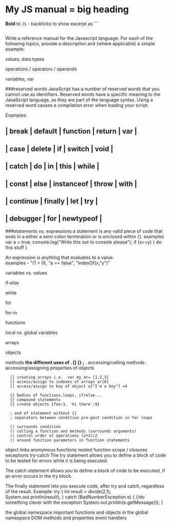 # My JS manual = big heading
**Bold** to `JS` - backticks to show excerpt as ```

```

```
Write a reference manual for the Javascript language. For each of the following topics, provide a description and (where applicable) a simple example:

values, data types

operations / operators / operands

variables, var

###reserved words
  JavaScript has a number of reserved words that you cannot use as identifiers. Reserved words have a specific meaning to the JavaScript language, as they are part of the language syntax. Using a reserved word causes a compilation error when loading your script.

  Examples:

  | break | default | function  | return  | var |
  -----------------------------------------
  | case  | delete  | if  | switch  | void |
  -----------------------------------------
  | catch  | do  | in  | this  | while |
  -----------------------------------------
  | const | else  | instanceof  | throw | with |
  -----------------------------------------
  | continue | finally | let | try |
  -----------------------------------------
  | debugger | for | newtypeof |
  -----------------------------------------

###statements vs. expressions
   a statement is any valid piece of code that ends in a either a semi colon termination or is enclosed within {}.
      examples var a = true;
               console.log("Write this out to console please");
               if (x==y) {
                 do this stuff
               }

   An expression is anything that evaluates to a value.  
    examples - "(1 > 0), "a == false", "indexOf(x,"y")"

variables vs. values

if-else

while

for

for-in

functions

local vs. global variables

arrays

objects

methods
    **the different uses of . [] {} ;**
      . accessing/calling methods
      . accessing/assigning properties of objects

      [] creating arrays i.e.  var my ar= [1,2,3]
      [] access/assign to indexes of arrays ar[0]
      [] access/assign to key of object o["I'm a key"] =4

      {} bodies of functions,loops, if/else...
      {} compound statements
      {} create objects {foo:3, 'hi there':9}

      ; end of statement without {}
      ; separators between condition pre-post condition in for loops

      () surrounds condition
      () calling a function and methods (surrounds arguments)
      () control order of operations (2+3)/2
      () around function parameters in function statements

object links
anonymous functions
nested function scope / closures
exceptions
try-catch
  The try statement allows you to define a block of code to be tested for errors while it is being executed.

  The catch statement allows you to define a block of code to be executed, if an error occurs in the try block.

  The finally statement lets you execute code, after try and catch, regardless of the result.
  Example:
  try {
    int result = divide(2,1);
    System.out.println(result);
    } catch (BadNumberException e) {
      //do something clever with the exception
      System.out.println(e.getMessage());
    }
    
the global namespace
important functions and objects in the global namespace
DOM methods and properties
event handlers
